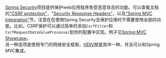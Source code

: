 [Spring Security](https://projects.spring.io/spring-security/)项目提供保护web应用程序免受恶意攻击的功能。可以查看文档的["CSRF protection"](https://docs.spring.io/spring-security/site/docs/current/reference/htmlsingle/#csrf)，"[Security Response Headers"](https://docs.spring.io/spring-security/site/docs/current/reference/htmlsingle/#headers)，以及["Spring MVC Integration"](https://docs.spring.io/spring-security/site/docs/current/reference/htmlsingle/#mvc)节。注意在在使用Spring Security去保护应用时不需要使用全部的功能。比如，CSRF保护可以通过简单的添加`CsrfFilter`和`CsrfRequestDataValueProcessor`到你的配置中实现。例子见[Spring MVC Showcase](https://github.com/spring-projects/spring-mvc-showcase/commit/361adc124c05a8187b84f25e8a57550bb7d9f8e4)。  
另一种选项是使用专门的网络安全框架。[HDIV](https://hdivsecurity.com/)就是其中一种，并且可以和Spring MVC集成。